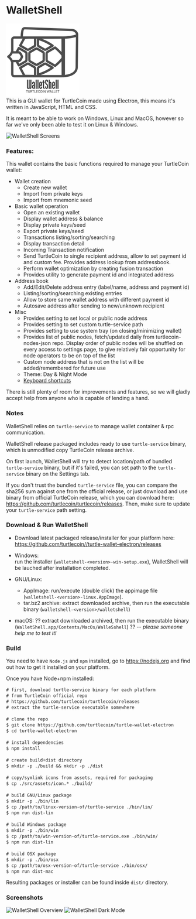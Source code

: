 # WalletShell

![WalletShell Logo](docs/walletshell.png)  
This is a GUI wallet for TurtleCoin made using Electron, this means it's written in JavaScript, HTML and CSS. 

It is meant to be able to work on Windows, Linux and MacOS, however so far we've only been able to test it on Linux &amp; Windows.

![WalletShell Screens](https://raw.githubusercontent.com/rixombea/turtle-wallet-electron/wssx/sc/walletshell_ss.gif "WalletShell Screens")

### Features:
This wallet contains the basic functions required to manage your TurtleCoin wallet:

* Wallet creation
  * Create new wallet
  * Import from private keys
  * Import from mnemonic seed
* Basic wallet operation
  * Open an existing  wallet
  * Display wallet address & balance
  * Display private keys/seed
  * Export private keys/seed
  * Transactions listing/sorting/searching
  * Display transaction detail
  * Incoming Transaction notification
  * Send TurtleCoin to single recipient address, allow to set payment id and custom fee. Provides address lookup from addressbook.
  * Perform wallet optimization by creating fusion transaction 
  * Provides utility to generate payment id and integrated address
* Address book
  * Add/Edit/Delete address entry (label/name, address and payment id)
  * Listing/sorting/searching existing entries
  * Allow to store same wallet address with different payment id
  * Autosave address after sending to new/unknown recipient
* Misc
  * Provides setting to set local or public node address
  * Provides setting to set custom turtle-service path
  * Provides setting to use system tray (on closing/minimizing wallet)
  * Provides list of public nodes, fetch/updated daily from turtlecoin-nodes-json repo. Display order of public nodes will be shuffled on every access to settings page, to give relatively fair opportunity for node operators to be on top of the list
  * Custom node address that is not on the list will be added/remembered for future use
  * Theme: Day & Night Mode
  * [Keyboard shortcuts](docs/shortcut.md)


There is still plenty of room for improvements and features, so we will gladly accept help from anyone who is capable of lending a hand.

### Notes

WalletShell relies on `turtle-service` to manage wallet container &amp; rpc communication.

WalletShell release packaged includes ready to use `turtle-service` binary, which is unmodified copy TurtleCoin release archive.

On first launch, WalletShell will try to detect location/path of bundled `turtle-service` binary, but if it's failed, you can set path to the `turtle-service` binary on the Settings tab.

If you don't trust the bundled `turtle-service` file, you can compare the sha256 sum against one from the official release, or just download and use binary from official TurtleCoin release, which you can download here: https://github.com/turtlecoin/turtlecoin/releases. Then,  make sure to update your `turtle-service` path setting.

### Download &amp; Run WalletShell

* Download latest packaged release/installer for your platform here: https://github.com/turtlecoin//turtle-wallet-electron/releases

* Windows:  
run the installer (`walletshell-<version>-win-setup.exe`), WalletShell will be lauched after installation completed.
* GNU/Linux:
  * AppImage: run/execute (double click) the appimage file (`walletshell-<version>-linux.AppImage`).
  * tar.bz2 archive: extract downloaded archive, then run the executable binary (`walletshell-<version>/walletshell`) 
* macOS: ?? extract downloaded archived, then run the executable binary (`WalletShell.app/Contents/MacOs/WalleSshell`) ?? -- _please someone help me to test it!_

### Build
You need to have `Node.js` and `npm` installed, go to https://nodejs.org and find out how to get it installed on your platform.

Once you have Node+npm installed:
```
# first, download turtle-service binary for each platform
# from TurtleCoin official repo
# https://github.com/turtlecoin/turtlecoin/releases
# extract the turtle-service executable somewhere

# clone the repo
$ git clone https://github.com/turtlecoin/turtle-wallet-electron
$ cd turtle-wallet-electron

# install dependencies
$ npm install

# create build+dist directory
$ mkdir -p ./build && mkdir -p ./dist

# copy/symlink icons from assets, required for packaging
$ cp ./src/assets/icon.* ./build/

# build GNU/Linux package
$ mkdir -p ./bin/lin
$ cp /path/to/linux-version-of/turtle-service ./bin/lin/
$ npm run dist-lin

# build Windows package
$ mkdir -p ./bin/win
$ cp /path/to/win-version-of/turtle-service.exe ./bin/win/
$ npm run dist-lin

# build OSX package
$ mkdir -p ./bin/osx
$ cp /path/to/osx-version-of/turtle-service ./bin/osx/
$ npm run dist-mac
```

Resulting packages or installer can be found inside `dist/` directory.

### Screenshots
![WalletShell Overview](https://raw.githubusercontent.com/rixombea/turtle-wallet-electron/wssx/sc/ss-on.png) ![WalletShell Dark Mode](https://raw.githubusercontent.com/rixombea/turtle-wallet-electron/wssx/sc/ss-od.png)